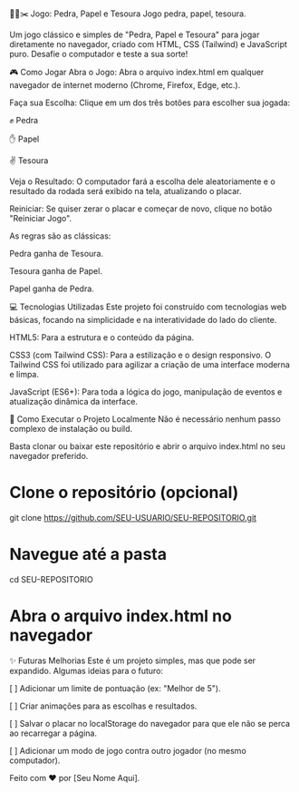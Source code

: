 🗿📄✂️ Jogo: Pedra, Papel e Tesoura
Jogo pedra, papel, tesoura.

Um jogo clássico e simples de "Pedra, Papel e Tesoura" para jogar diretamente no navegador, criado com HTML, CSS (Tailwind) e JavaScript puro. Desafie o computador e teste a sua sorte!

🎮 Como Jogar
Abra o Jogo: Abra o arquivo index.html em qualquer navegador de internet moderno (Chrome, Firefox, Edge, etc.).

Faça sua Escolha: Clique em um dos três botões para escolher sua jogada:

✊ Pedra

✋ Papel

✌️ Tesoura

Veja o Resultado: O computador fará a escolha dele aleatoriamente e o resultado da rodada será exibido na tela, atualizando o placar.

Reiniciar: Se quiser zerar o placar e começar de novo, clique no botão "Reiniciar Jogo".

As regras são as clássicas:

Pedra ganha de Tesoura.

Tesoura ganha de Papel.

Papel ganha de Pedra.

💻 Tecnologias Utilizadas
Este projeto foi construído com tecnologias web básicas, focando na simplicidade e na interatividade do lado do cliente.

HTML5: Para a estrutura e o conteúdo da página.

CSS3 (com Tailwind CSS): Para a estilização e o design responsivo. O Tailwind CSS foi utilizado para agilizar a criação de uma interface moderna e limpa.

JavaScript (ES6+): Para toda a lógica do jogo, manipulação de eventos e atualização dinâmica da interface.

🚀 Como Executar o Projeto Localmente
Não é necessário nenhum passo complexo de instalação ou build.

Basta clonar ou baixar este repositório e abrir o arquivo index.html no seu navegador preferido.

# Clone o repositório (opcional)
git clone https://github.com/SEU-USUARIO/SEU-REPOSITORIO.git

# Navegue até a pasta
cd SEU-REPOSITORIO

# Abra o arquivo index.html no navegador

✨ Futuras Melhorias
Este é um projeto simples, mas que pode ser expandido. Algumas ideias para o futuro:

[ ] Adicionar um limite de pontuação (ex: "Melhor de 5").

[ ] Criar animações para as escolhas e resultados.

[ ] Salvar o placar no localStorage do navegador para que ele não se perca ao recarregar a página.

[ ] Adicionar um modo de jogo contra outro jogador (no mesmo computador).

Feito com ❤️ por [Seu Nome Aqui].
